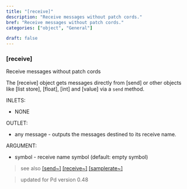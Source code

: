 ```yaml
---
title: "[receive]"
description: "Receive messages without patch cords."
bref: "Receive messages without patch cords."
categories: ["object", "General"]

draft: false
---
```


### [receive]

Receive messages without patch cords

The [receive] object gets messages directly from [send] or other objects like [list store], [float], [int] and [value] via a `send` method.

INLETS:

- NONE

OUTLET:

- any message - outputs the messages destined to its receive name.


ARGUMENT:

- symbol - receive name symbol (default: empty symbol)


> see also [[send~]](../send~) [[receive~]](../receive~) [[samplerate~]](../samplerate~)
 
> updated for Pd version 0.48
 


